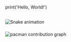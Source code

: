 print('Hello, World!')

<br clear="both">

<img src="https://raw.githubusercontent.com/Satrap18/Satrap18/output/snake.svg" alt="Snake animation" />

###

<picture>
  <source media="(prefers-color-scheme: dark)" srcset="https://raw.githubusercontent.com/Satrap18/Satrap18/output/pacman-contribution-graph-dark.svg">
  <source media="(prefers-color-scheme: light)" srcset="https://raw.githubusercontent.com/Satrap18/Satrap18/output/pacman-contribution-graph.svg">
  <img alt="pacman contribution graph" src="https://raw.githubusercontent.com/Satrap18/Satrap18/output/pacman-contribution-graph.svg">
</picture>
